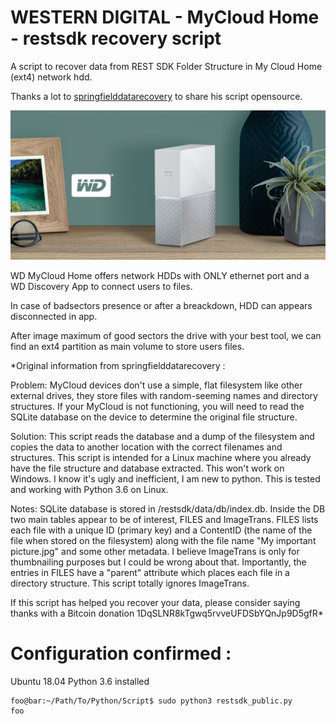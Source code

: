 # WESTERN DIGITAL - MyCloud Home - restsdk recovery script
A script to recover data from REST SDK Folder Structure in My Cloud Home (ext4) network hdd.

Thanks a lot to [springfielddatarecovery](https://github.com/springfielddatarecovery/mycloud-restsdk-recovery-script) to share his script opensource.

![alt text](Feature_images_WDCloud.jpg)

WD MyCloud Home offers network HDDs with ONLY ethernet port and a WD Discovery App to connect users to files.

In case of badsectors presence or after a breackdown, HDD can appears disconnected in app.

After image maximum of good sectors the drive with your best tool, we can find an ext4 partition as main volume to store users files.



*Original information from springfielddatarecovery :

Problem: MyCloud devices don't use a simple, flat filesystem like other external drives, they store files with random-seeming names and directory structures. If your MyCloud is not functioning, you will need to read the SQLite database on the device to determine the original file structure.

Solution: This script reads the database and a dump of the filesystem and copies the data to another location with the correct filenames and structures. This script is intended for a Linux machine where you already have the file structure and database extracted. This won't work on Windows. I know it's ugly and inefficient, I am new to python. This is tested and working with Python 3.6 on Linux.

Notes: SQLite database is stored in /restsdk/data/db/index.db. Inside the DB two main tables appear to be of interest, FILES and ImageTrans. FILES lists each file with a unique ID (primary key) and a ContentID (the name of the file when stored on the filesystem) along with the file name "My important picture.jpg" and some other metadata. I believe ImageTrans is only for thumbnailing purposes but I could be wrong about that. Importantly, the entries in FILES have a "parent" attribute which places each file in a directory structure. This script totally ignores ImageTrans.

If this script has helped you recover your data, please consider saying thanks with a Bitcoin donation 1DqSLNR8kTgwq5rvveUFDSbYQnJp9D5gfR*

# Configuration confirmed :
Ubuntu 18.04
Python 3.6 installed

```console
foo@bar:~/Path/To/Python/Script$ sudo python3 restsdk_public.py
foo
```



